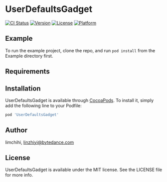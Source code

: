 # UserDefaultsGadget

[![CI Status](https://img.shields.io/travis/limchihi/UserDefaultsGadget.svg?style=flat)](https://travis-ci.org/limchihi/UserDefaultsGadget)
[![Version](https://img.shields.io/cocoapods/v/UserDefaultsGadget.svg?style=flat)](https://cocoapods.org/pods/UserDefaultsGadget)
[![License](https://img.shields.io/cocoapods/l/UserDefaultsGadget.svg?style=flat)](https://cocoapods.org/pods/UserDefaultsGadget)
[![Platform](https://img.shields.io/cocoapods/p/UserDefaultsGadget.svg?style=flat)](https://cocoapods.org/pods/UserDefaultsGadget)

## Example

To run the example project, clone the repo, and run `pod install` from the Example directory first.

## Requirements

## Installation

UserDefaultsGadget is available through [CocoaPods](https://cocoapods.org). To install
it, simply add the following line to your Podfile:

```ruby
pod 'UserDefaultsGadget'
```

## Author

limchihi, linzhiyi@bytedance.com

## License

UserDefaultsGadget is available under the MIT license. See the LICENSE file for more info.
